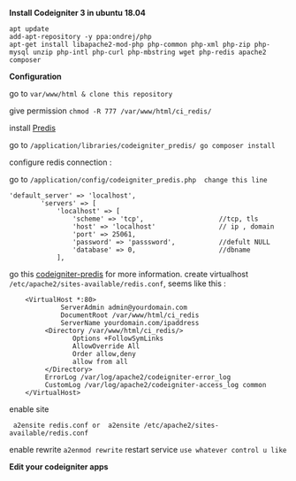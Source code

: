 **Install Codeigniter 3 in ubuntu 18.04**


	apt update 
	add-apt-repository -y ppa:ondrej/php 
	apt-get install libapache2-mod-php php-common php-xml php-zip php-mysql unzip php-intl php-curl php-mbstring wget php-redis apache2 composer
    
**Configuration**

go to `var/www/html & clone this repository`

give permission  `chmod -R 777 /var/www/html/ci_redis/`

install [Predis](https://github.com/predis/predis)

 go to `/application/libraries/codeigniter_predis/
	 go composer install`

configure redis connection :

 go to `/application/config/codeigniter_predis.php 
	change this line`

    'default_server' => 'localhost',        
            'servers' => [
                'localhost' => [
                    'scheme' => 'tcp',                   //tcp, tls
                    'host' => 'localhost'                // ip , domain
                    'port' => 25061, 
                    'password' => 'passsword',           //defult NULL
                    'database' => 0,                     //dbname
                ],
go this [codeigniter-predis](https://github.com/Maykonn/codeigniter-predis) for more information.
create virtualhost `/etc/apache2/sites-available/redis.conf`, seems like this :

	    <VirtualHost *:80>
				 ServerAdmin admin@yourdomain.com
				 DocumentRoot /var/www/html/ci_redis
				 ServerName yourdomain.com/ipaddress
			 <Directory /var/www/html/ci_redis/>
					Options +FollowSymLinks
					AllowOverride All
					Order allow,deny
					allow from all	
			 </Directory>
			 ErrorLog /var/log/apache2/codeigniter-error_log
			 CustomLog /var/log/apache2/codeigniter-access_log common
		</VirtualHost>
enable site

`  a2ensite redis.conf
or 
 a2ensite /etc/apache2/sites-available/redis.conf `

enable rewrite `a2enmod rewrite`
restart service `use whatever control u like`

**Edit your codeigniter apps**
